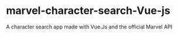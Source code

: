 # marvel-character-search-Vue-js
A character search app made with Vue.Js and the official Marvel API
